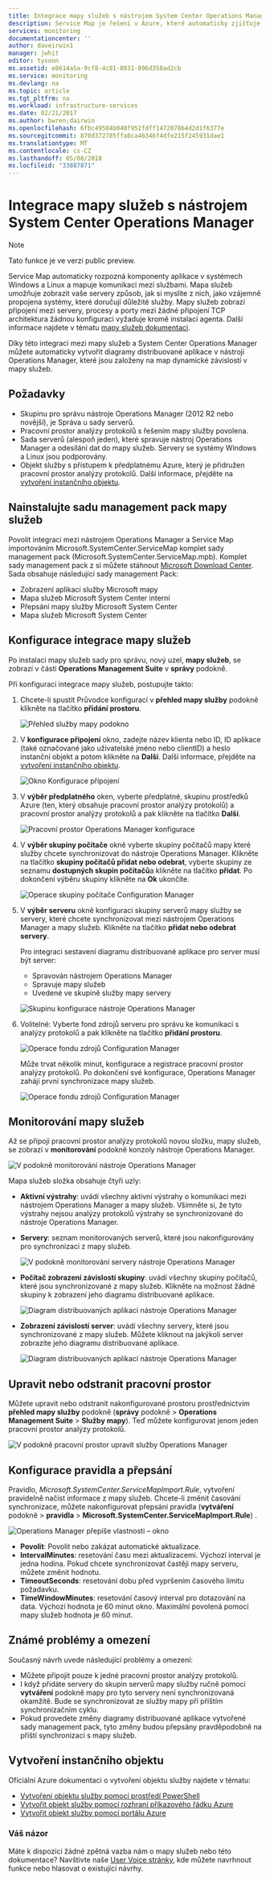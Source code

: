 ```yaml
---
title: Integrace mapy služeb s nástrojem System Center Operations Manager | Microsoft Docs
description: Service Map je řešení v Azure, které automaticky zjišťuje komponenty aplikací v systémech Windows a Linux a mapuje komunikace mezi těmito službami. Tento článek popisuje pomocí mapy služeb pro automatické vytvoření diagramy distribuované aplikace v nástroji Operations Manager.
services: monitoring
documentationcenter: ''
author: daveirwin1
manager: jwhit
editor: tysonn
ms.assetid: e8614a5a-9cf8-4c81-8931-896d358ad2cb
ms.service: monitoring
ms.devlang: na
ms.topic: article
ms.tgt_pltfrm: na
ms.workload: infrastructure-services
ms.date: 02/21/2017
ms.author: bwren;dairwin
ms.openlocfilehash: 6fbc49584b040f952fdff147207864d2d1f6377e
ms.sourcegitcommit: 870d372785ffa8ca46346f4dfe215f245931dae1
ms.translationtype: MT
ms.contentlocale: cs-CZ
ms.lasthandoff: 05/08/2018
ms.locfileid: "33887871"
---
```

# <a name="service-map-integration-with-system-center-operations-manager"></a>Integrace mapy služeb s nástrojem System Center Operations Manager
  > [!NOTE]
  > Tato funkce je ve verzi public preview.
  > 
  
Service Map automaticky rozpozná komponenty aplikace v systémech Windows a Linux a mapuje komunikaci mezi službami. Mapa služeb umožňuje zobrazit vaše servery způsob, jak si myslíte z nich, jako vzájemně propojena systémy, které doručují důležité služby. Mapy služeb zobrazí připojení mezi servery, procesy a porty mezi žádné připojení TCP architektura žádnou konfiguraci vyžaduje kromě instalaci agenta. Další informace najdete v tématu [mapy služeb dokumentaci]( monitoring-service-map.md).

Díky této integraci mezi mapy služeb a System Center Operations Manager můžete automaticky vytvořit diagramy distribuované aplikace v nástroji Operations Manager, které jsou založeny na map dynamické závislostí v mapy služeb.

## <a name="prerequisites"></a>Požadavky
* Skupinu pro správu nástroje Operations Manager (2012 R2 nebo novější), je Správa u sady serverů.
* Pracovní prostor analýzy protokolů s řešením mapy služby povolena.
* Sada serverů (alespoň jeden), které spravuje nástroj Operations Manager a odesílání dat do mapy služeb. Servery se systémy Windows a Linux jsou podporovány.
* Objekt služby s přístupem k předplatnému Azure, který je přidružen pracovní prostor analýzy protokolů. Další informace, přejděte na [vytvoření instančního objektu](#creating-a-service-principal).

## <a name="install-the-service-map-management-pack"></a>Nainstalujte sadu management pack mapy služeb
Povolit integraci mezi nástrojem Operations Manager a Service Map importováním Microsoft.SystemCenter.ServiceMap komplet sady management pack (Microsoft.SystemCenter.ServiceMap.mpb). Komplet sady management pack z si můžete stáhnout [Microsoft Download Center](https://www.microsoft.com/download/details.aspx?id=55763). Sada obsahuje následující sady management Pack:
* Zobrazení aplikací služby Microsoft mapy
* Mapa služeb Microsoft System Center interní
* Přepsání mapy služby Microsoft System Center
* Mapa služeb Microsoft System Center

## <a name="configure-the-service-map-integration"></a>Konfigurace integrace mapy služeb
Po instalaci mapy služeb sady pro správu, nový uzel, **mapy služeb**, se zobrazí v části **Operations Management Suite** v **správy** podokně. 

Při konfiguraci integrace mapy služeb, postupujte takto:

1. Chcete-li spustit Průvodce konfigurací v **přehled mapy služby** podokně klikněte na tlačítko **přidání prostoru**.  

    ![Přehled služby mapy podokno](media/monitoring-service-map/scom-configuration.png)

2. V **konfigurace připojení** okno, zadejte název klienta nebo ID, ID aplikace (také označované jako uživatelské jméno nebo clientID) a heslo instanční objekt a potom klikněte na **Další**. Další informace, přejděte na [vytvoření instančního objektu](#creating-a-service-principal).

    ![Okno Konfigurace připojení](media/monitoring-service-map/scom-config-spn.png)

3. V **výběr předplatného** oken, vyberte předplatné, skupinu prostředků Azure (ten, který obsahuje pracovní prostor analýzy protokolů) a pracovní prostor analýzy protokolů a pak klikněte na tlačítko **Další**.

    ![Pracovní prostor Operations Manager konfigurace](media/monitoring-service-map/scom-config-workspace.png)

4. V **výběr skupiny počítače** okně vyberte skupiny počítačů mapy které služby chcete synchronizovat do nástroje Operations Manager. Klikněte na tlačítko **skupiny počítačů přidat nebo odebrat**, vyberte skupiny ze seznamu **dostupných skupin počítačů**a klikněte na tlačítko **přidat**.  Po dokončení výběru skupiny klikněte na **Ok** ukončíte.
    
    ![Operace skupiny počítače Configuration Manager](media/monitoring-service-map/scom-config-machine-groups.png)
    
5. V **výběr serveru** okně konfiguraci skupiny serverů mapy služby se servery, které chcete synchronizovat mezi nástrojem Operations Manager a mapy služeb. Klikněte na tlačítko **přidat nebo odebrat servery**.   
    
    Pro integraci sestavení diagramu distribuované aplikace pro server musí být server:

    * Spravován nástrojem Operations Manager
    * Spravuje mapy služeb
    * Uvedené ve skupině služby mapy servery

    ![Skupinu konfigurace nástroje Operations Manager](media/monitoring-service-map/scom-config-group.png)

6. Volitelné: Vyberte fond zdrojů serveru pro správu ke komunikaci s analýzy protokolů a pak klikněte na tlačítko **přidání prostoru**.

    ![Operace fondu zdrojů Configuration Manager](media/monitoring-service-map/scom-config-pool.png)

    Může trvat několik minut, konfigurace a registrace pracovní prostor analýzy protokolů. Po dokončení své konfigurace, Operations Manager zahájí první synchronizace mapy služeb.

    ![Operace fondu zdrojů Configuration Manager](media/monitoring-service-map/scom-config-success.png)


## <a name="monitor-service-map"></a>Monitorování mapy služeb
Až se připojí pracovní prostor analýzy protokolů novou složku, mapy služeb, se zobrazí v **monitorování** podokně konzoly nástroje Operations Manager.

![V podokně monitorování nástroje Operations Manager](media/monitoring-service-map/scom-monitoring.png)

Mapa služeb složka obsahuje čtyři uzly:
* **Aktivní výstrahy**: uvádí všechny aktivní výstrahy o komunikaci mezi nástrojem Operations Manager a mapy služeb.  Všimněte si, že tyto výstrahy nejsou analýzy protokolů výstrahy se synchronizované do nástroje Operations Manager. 

* **Servery**: seznam monitorovaných serverů, které jsou nakonfigurovány pro synchronizaci z mapy služeb.

    ![V podokně monitorování servery nástroje Operations Manager](media/monitoring-service-map/scom-monitoring-servers.png)

* **Počítač zobrazení závislostí skupiny**: uvádí všechny skupiny počítačů, které jsou synchronizované z mapy služeb. Klikněte na možnost žádné skupiny k zobrazení jeho diagramu distribuované aplikace.

    ![Diagram distribuovaných aplikací nástroje Operations Manager](media/monitoring-service-map/scom-group-dad.png)

* **Zobrazení závislostí server**: uvádí všechny servery, které jsou synchronizované z mapy služeb. Můžete kliknout na jakýkoli server zobrazíte jeho diagramu distribuované aplikace.

    ![Diagram distribuovaných aplikací nástroje Operations Manager](media/monitoring-service-map/scom-dad.png)

## <a name="edit-or-delete-the-workspace"></a>Upravit nebo odstranit pracovní prostor
Můžete upravit nebo odstranit nakonfigurované prostoru prostřednictvím **přehled mapy služby** podokně (**správy** podokně > **Operations Management Suite**  >  **Služby mapy**). Teď můžete konfigurovat jenom jeden pracovní prostor analýzy protokolů.

![V podokně pracovní prostor upravit služby Operations Manager](media/monitoring-service-map/scom-edit-workspace.png)

## <a name="configure-rules-and-overrides"></a>Konfigurace pravidla a přepsání
Pravidlo, _Microsoft.SystemCenter.ServiceMapImport.Rule_, vytvoření pravidelně načíst informace z mapy služeb. Chcete-li změnit časování synchronizace, můžete nakonfigurovat přepsání pravidla (**vytváření** podokně > **pravidla** > **Microsoft.SystemCenter.ServiceMapImport.Rule**) .

![Operations Manager přepíše vlastnosti – okno](media/monitoring-service-map/scom-overrides.png)

* **Povolit**: Povolit nebo zakázat automatické aktualizace. 
* **IntervalMinutes**: resetování času mezi aktualizacemi. Výchozí interval je jedna hodina. Pokud chcete synchronizovat častěji mapy serveru, můžete změnit hodnotu.
* **TimeoutSeconds**: resetování dobu před vypršením časového limitu požadavku. 
* **TimeWindowMinutes**: resetování časový interval pro dotazování na data. Výchozí hodnota je 60 minut okno. Maximální povolená pomocí mapy služeb hodnota je 60 minut.

## <a name="known-issues-and-limitations"></a>Známé problémy a omezení

Současný návrh uvede následující problémy a omezení:
* Můžete připojit pouze k jedné pracovní prostor analýzy protokolů.
* I když přidáte servery do skupin serverů mapy služby ručně pomocí **vytváření** podokně mapy pro tyto servery není synchronizovaná okamžitě.  Bude se synchronizovat ze služby mapy při příštím synchronizačním cyklu.
* Pokud provedete změny diagramy distribuované aplikace vytvořené sady management pack, tyto změny budou přepsány pravděpodobně na příští synchronizaci s mapy služeb.

## <a name="create-a-service-principal"></a>Vytvoření instančního objektu
Oficiální Azure dokumentaci o vytvoření objektu služby najdete v tématu:
* [Vytvoření objektu služby pomocí prostředí PowerShell](https://docs.microsoft.com/azure/azure-resource-manager/resource-group-authenticate-service-principal)
* [Vytvořit objekt služby pomocí rozhraní příkazového řádku Azure](https://docs.microsoft.com/azure/azure-resource-manager/resource-group-authenticate-service-principal-cli)
* [Vytvořit objekt služby pomocí portálu Azure](https://docs.microsoft.com/azure/azure-resource-manager/resource-group-create-service-principal-portal)

### <a name="feedback"></a>Váš názor
Máte k dispozici žádné zpětná vazba nám o mapy služeb nebo této dokumentace? Navštivte naše [User Voice stránky](https://feedback.azure.com/forums/267889-log-analytics/category/184492-service-map), kde můžete navrhnout funkce nebo hlasovat o existující návrhy.
